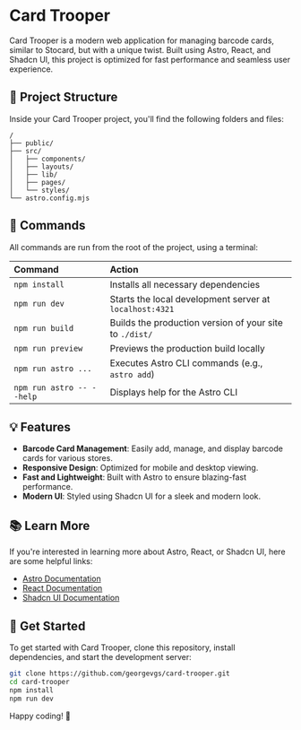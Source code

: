 # Card Trooper

Card Trooper is a modern web application for managing barcode cards, similar to Stocard, but with a unique twist. Built using Astro, React, and Shadcn UI, this project is optimized for fast performance and seamless user experience.

## 🚀 Project Structure

Inside your Card Trooper project, you'll find the following folders and files:

```text
/
├── public/
├── src/
│   ├── components/
│   ├── layouts/
│   ├── lib/
│   ├── pages/
│   └── styles/
└── astro.config.mjs
```

## 🧞 Commands

All commands are run from the root of the project, using a terminal:

| Command                   | Action                                           |
| :------------------------ | :----------------------------------------------- |
| `npm install`             | Installs all necessary dependencies              |
| `npm run dev`             | Starts the local development server at `localhost:4321` |
| `npm run build`           | Builds the production version of your site to `./dist/` |
| `npm run preview`         | Previews the production build locally            |
| `npm run astro ...`       | Executes Astro CLI commands (e.g., `astro add`)  |
| `npm run astro -- --help` | Displays help for the Astro CLI                  |

## 💡 Features

- **Barcode Card Management**: Easily add, manage, and display barcode cards for various stores.
- **Responsive Design**: Optimized for mobile and desktop viewing.
- **Fast and Lightweight**: Built with Astro to ensure blazing-fast performance.
- **Modern UI**: Styled using Shadcn UI for a sleek and modern look.

## 📚 Learn More

If you're interested in learning more about Astro, React, or Shadcn UI, here are some helpful links:

- [Astro Documentation](https://docs.astro.build)
- [React Documentation](https://reactjs.org/docs/getting-started.html)
- [Shadcn UI Documentation](https://shadcn.dev/docs)

## 🎉 Get Started

To get started with Card Trooper, clone this repository, install dependencies, and start the development server:

```sh
git clone https://github.com/georgevgs/card-trooper.git
cd card-trooper
npm install
npm run dev
```
Happy coding! 🚀
